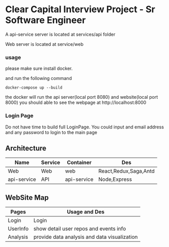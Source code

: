 # Clear Capital Interview Project - Sr Software Engineer


A api-service  server is located at services/api folder

Web server is located at service/web

### usage


please make sure install docker.

and run the following command

```
docker-compose up --build

```
the docker will run the api server(local port 8080) and website(local port 8000)
you should able to  see the webpage at http://localhost:8000

### Login Page

Do not have time to build full LoginPage. You could input and email address and any password to login to the main page




## Architecture

| Name             | Service | Container   | Des                    |
|------------------|---------|-------------|------------------------|
| Web              | Web     |   web       | React,Redux,Saga,Antd  |
| api-service      | API     | api-service | Node,Express           |


##


## WebSite Map

| Pages            | Usage   and   Des                    |
|------------------|-------------------------------------------------|
| Login            | Login                                           |
| UserInfo         | show detail user repos and events info          |
| Analysis         |  provide data analysis and data visualization   |


##


